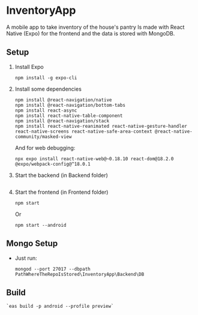 # InventoryApp
 A mobile app to take inventory of the house's pantry
 Is made with React Native (Expo) for the frontend and the data is stored with MongoDB.

## Setup

1. Install Expo

    `npm install -g expo-cli`

2. Install some dependencies

    ```
    npm install @react-navigation/native
    npm install @react-navigation/bottom-tabs
    npm install react-async
    npm install react-native-table-component
    npm install @react-navigation/stack
    npm install react-native-reanimated react-native-gesture-handler react-native-screens react-native-safe-area-context @react-native-community/masked-view
    ```

    And for web debugging:
    ```
    npx expo install react-native-web@~0.18.10 react-dom@18.2.0 @expo/webpack-config@^18.0.1
    ```

3. Start the backend (in Backend folder)
    ```
    ```

4. Start the frontend (in Frontend folder)

    `npm start`

    Or

    `npm start --android`

## Mongo Setup

*  Just run:

    `mongod --port 27017 --dbpath PathWhereTheRepoIsStored\InventoryApp\Backend\DB`

## Build

    `eas build -p android --profile preview`
